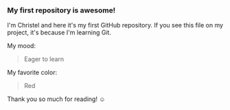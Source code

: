 ### My first repository is awesome!

I'm Christel and here it's my first GitHub repository.
If you see this file on my project, it's because I'm learning Git.

My mood:

> Eager to learn

My favorite color:

> Red

Thank you so much for reading! ☺